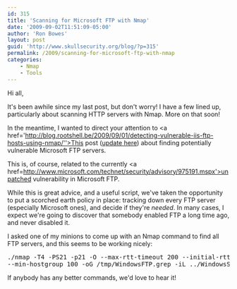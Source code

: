 ```yaml
---
id: 315
title: 'Scanning for Microsoft FTP with Nmap'
date: '2009-09-02T11:51:09-05:00'
author: 'Ron Bowes'
layout: post
guid: 'http://www.skullsecurity.org/blog/?p=315'
permalink: /2009/scanning-for-microsoft-ftp-with-nmap
categories:
    - Nmap
    - Tools
---
```


Hi all,

It's been awhile since my last post, but don't worry! I have a few lined up, particularly about scanning HTTP servers with Nmap. More on that soon! 

In the meantime, I wanted to direct your attention to <a href='http://blog.rootshell.be/2009/09/01/detecting-vulnerable-iis-ftp-hosts-using-nmap/''>This post (<a href='http://blog.rootshell.be/2009/09/01/updated-iis-ftp-nmap-script/'>update here</a>) about finding potentially vulnerable Microsoft FTP servers. 
<!--more-->
This is, of course, related to the currently <a href=http://www.microsoft.com/technet/security/advisory/975191.mspx'>unpatched vulnerability in Microsoft FTP</a>. 

While this is great advice, and a useful script, we've taken the opportunity to put a scorched earth policy in place: tracking down every FTP server (especially Microsoft ones), and decide if they're <em>needed</em>. In many cases, I expect we're going to discover that somebody enabled FTP a long time ago, and never disabled it. 

I asked one of my minions to come up with an Nmap command to find all FTP servers, and this seems to be working nicely:
<pre>./nmap -T4 -PS21 -p21 -O --max-rtt-timeout 200 --initial-rtt-timeout 150 \
--min-hostgroup 100 -oG /tmp/WindowsFTP.grep -iL ../WindowsServers24</pre>

If anybody has any better commands, we'd love to hear it! 
